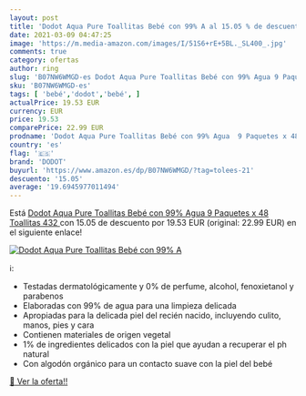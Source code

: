 ```yaml
---
layout: post
title: 'Dodot Aqua Pure Toallitas Bebé con 99% A al 15.05 % de descuento'
date: 2021-03-09 04:47:25
image: 'https://m.media-amazon.com/images/I/51S6+rE+5BL._SL400_.jpg'
comments: true
category: ofertas
author: ring
slug: 'B07NW6WMGD-es Dodot Aqua Pure Toallitas Bebé con 99% Agua 9 Paquetes x...'
sku: 'B07NW6WMGD-es'
tags: [ 'bebé','dodot','bebé', ]
actualPrice: 19.53 EUR
currency: EUR
price: 19.53
comparePrice: 22.99 EUR
prodname: 'Dodot Aqua Pure Toallitas Bebé con 99% Agua  9 Paquetes x 48 Toallitas  432 '
country: 'es'
flag: '🇪🇸'
brand: 'DODOT'
buyurl: 'https://www.amazon.es/dp/B07NW6WMGD/?tag=tolees-21'
descuento: '15.05'
average: '19.6945977011494'
---
```


Está [Dodot Aqua Pure Toallitas Bebé con 99% Agua  9 Paquetes x 48 Toallitas  432 ](https://www.amazon.es/dp/B07NW6WMGD/?tag=tolees-21) con 15.05 de descuento por 19.53 EUR (original: 22.99 EUR) en el siguiente enlace!

[![Dodot Aqua Pure Toallitas Bebé con 99% A](https://m.media-amazon.com/images/I/51S6+rE+5BL._SL400_.jpg)](https://www.amazon.es/dp/B07NW6WMGD/?tag=tolees-21)

ℹ️:

- Testadas dermatológicamente y 0% de perfume, alcohol, fenoxietanol y parabenos
- Elaboradas con 99% de agua para una limpieza delicada
- Apropiadas para la delicada piel del recién nacido, incluyendo culito, manos, pies y cara
- Contienen materiales de origen vegetal
- 1% de ingredientes delicados con la piel que ayudan a recuperar el ph natural
- Con algodón orgánico para un contacto suave con la piel del bebé

[🛒 Ver la oferta!!](https://www.amazon.es/dp/B07NW6WMGD/?tag=tolees-21)
